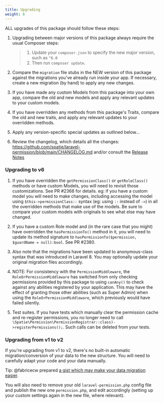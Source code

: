 ```yaml
---
title: Upgrading
weight: 6
---
```


ALL upgrades of this package should follow these steps:

1. Upgrading between major versions of this package always require the usual Composer steps:
   > 1. Update your `composer.json` to specify the new major version, such as `^6.0`
   > 2. Then run `composer update`. 

2. Compare the `migration` file stubs in the NEW version of this package against the migrations you've already run inside your app. If necessary, create a new migration (by hand) to apply any new changes.

3. If you have made any custom Models from this package into your own app, compare the old and new models and apply any relevant updates to your custom models.

4. If you have overridden any methods from this package's Traits, compare the old and new traits, and apply any relevant updates to your overridden methods.

5. Apply any version-specific special updates as outlined below...

6. Review the changelog, which details all the changes: https://github.com/spatie/laravel-permission/blob/main/CHANGELOG.md
and/or consult the [Release Notes](https://github.com/spatie/laravel-permission/releases)


### Upgrading to v6
1. If you have overridden the `getPermissionClass()` or `getRoleClass()` methods or have custom Models, you will need to revisit those customizations. See PR #2368 for details. 
eg: if you have a custom model you will need to make changes, including accessing the model using `$this->permissionClass::` syntax (eg: using `::` instead of `->`) in all the overridden methods that make use of the models.
Be sure to compare your custom models with originals to see what else may have changed.

2. If you have a custom Role model and (in the rare case that you might) have overridden the `hasPermissionTo()` method in it, you will need to update its method signature to `hasPermissionTo($permission, $guardName = null):bool`. See PR #2380.

3. Also note that the migrations have been updated to anonymous-class syntax that was introduced in Laravel 8. You may optionally update your original migration files accordingly.

4. NOTE: For consistency with the `PermissionMiddleware`, the `RoleOrPermissionMiddleware` has switched from only checking permissions provided by this package to using `canAny()` to check against any abilities registered by your application. This may have the effect of granting those other abilities (such as Super Admin) when using the `RoleOrPermissionMiddleware`, which previously would have failed silently.

5. Test suites. If you have tests which manually clear the permission cache and re-register permissions, you no longer need to call `\Spatie\Permission\PermissionRegistrar::class)->registerPermissions();`. Such calls can be deleted from your tests.


### Upgrading from v1 to v2
If you're upgrading from v1 to v2, there's no built-in automatic migration/conversion of your data to the new structure. 
You will need to carefully adapt your code and your data manually.

Tip: @fabricecw prepared [a gist which may make your data migration easier](https://gist.github.com/fabricecw/58ee93dd4f99e78724d8acbb851658a4). 

You will also need to remove your old `laravel-permission.php` config file and publish the new one `permission.php`, and edit accordingly (setting up your custom settings again in the new file, where relevant).
